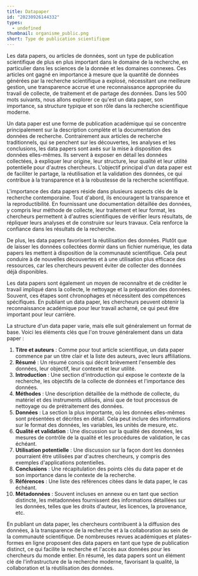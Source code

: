 ```yaml
---
title: Datapaper
id: "20230926144332"
types:
  - undefined
thumbnail: organisme_public.png
short: Type de publication scientifique
---
```


Les data papers, ou articles de données, sont un type de publication scientifique de plus en plus important dans le domaine de la recherche, en particulier dans les sciences de la donnée et les domaines connexes. Ces articles ont gagné en importance à mesure que la quantité de données générées par la recherche scientifique a explosé, nécessitant une meilleure gestion, une transparence accrue et une reconnaissance appropriée du travail de collecte, de traitement et de partage des données. Dans les 500 mots suivants, nous allons explorer ce qu'est un data paper, son importance, sa structure typique et son rôle dans la recherche scientifique moderne.

Un data paper est une forme de publication académique qui se concentre principalement sur la description complète et la documentation des données de recherche. Contrairement aux articles de recherche traditionnels, qui se penchent sur les découvertes, les analyses et les conclusions, les data papers sont axés sur la mise à disposition des données elles-mêmes. Ils servent à exposer en détail les données collectées, à expliquer leur origine, leur structure, leur qualité et leur utilité potentielle pour d'autres chercheurs. L'objectif principal d'un data paper est de faciliter le partage, la réutilisation et la validation des données, ce qui contribue à la transparence et à la robustesse de la recherche scientifique.

L'importance des data papers réside dans plusieurs aspects clés de la recherche contemporaine. Tout d'abord, ils encouragent la transparence et la reproductibilité. En fournissant une documentation détaillée des données, y compris leur méthode de collecte, leur traitement et leur format, les chercheurs permettent à d'autres scientifiques de vérifier leurs résultats, de répliquer leurs analyses et de construire sur leurs travaux. Cela renforce la confiance dans les résultats de la recherche.

De plus, les data papers favorisent la réutilisation des données. Plutôt que de laisser les données collectées dormir dans un fichier numérique, les data papers les mettent à disposition de la communauté scientifique. Cela peut conduire à de nouvelles découvertes et à une utilisation plus efficace des ressources, car les chercheurs peuvent éviter de collecter des données déjà disponibles.

Les data papers sont également un moyen de reconnaître et de créditer le travail impliqué dans la collecte, le nettoyage et la préparation des données. Souvent, ces étapes sont chronophages et nécessitent des compétences spécifiques. En publiant un data paper, les chercheurs peuvent obtenir la reconnaissance académique pour leur travail acharné, ce qui peut être important pour leur carrière.

La structure d'un data paper varie, mais elle suit généralement un format de base. Voici les éléments clés que l'on trouve généralement dans un data paper :

1.  **Titre et auteurs** : Comme pour tout article scientifique, un data paper commence par un titre clair et la liste des auteurs, avec leurs affiliations.
2.  **Résumé** : Un résumé concis qui décrit brièvement l'ensemble des données, leur objectif, leur contexte et leur utilité.
3.  **Introduction** : Une section d'introduction qui expose le contexte de la recherche, les objectifs de la collecte de données et l'importance des données.
4.  **Méthodes** : Une description détaillée de la méthode de collecte, du matériel et des instruments utilisés, ainsi que de tout processus de nettoyage ou de prétraitement des données.
5.  **Données** : La section la plus importante, où les données elles-mêmes sont présentées et décrites en détail. Cela peut inclure des informations sur le format des données, les variables, les unités de mesure, etc.
6.  **Qualité et validation** : Une discussion sur la qualité des données, les mesures de contrôle de la qualité et les procédures de validation, le cas échéant.
7.  **Utilisation potentielle** : Une discussion sur la façon dont les données pourraient être utilisées par d'autres chercheurs, y compris des exemples d'applications potentielles.
8.  **Conclusions** : Une récapitulation des points clés du data paper et de son importance dans le contexte de la recherche.
9.  **Références** : Une liste des références citées dans le data paper, le cas échéant.
10. **Métadonnées** : Souvent incluses en annexe ou en tant que section distincte, les métadonnées fournissent des informations détaillées sur les données, telles que les droits d'auteur, les licences, la provenance, etc.

En publiant un data paper, les chercheurs contribuent à la diffusion des données, à la transparence de la recherche et à la collaboration au sein de la communauté scientifique. De nombreuses revues académiques et plates-formes en ligne proposent des data papers en tant que type de publication distinct, ce qui facilite la recherche et l'accès aux données pour les chercheurs du monde entier. En résumé, les data papers sont un élément clé de l'infrastructure de la recherche moderne, favorisant la qualité, la collaboration et la réutilisation des données.
